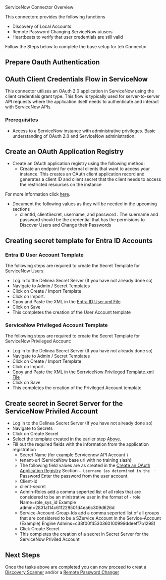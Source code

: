  ServiceNow Connector Overview

This connectore provides the following functions  

- Discovery of Local Accounts
- Remote Password Changing ServiceNow uiusers
- Heartbeats to verify that user credentials are still valid

Follow the Steps below to complete the base setup for teh Connector

## Prepare Oauth Authentication

## OAuth Client Credentials Flow in ServiceNow

This connector utilizes an OAuth 2.0 application in ServiceNow using the client credentials grant type. This flow is typically used for server-to-server API requests where the application itself needs to authenticate and interact with ServiceNow APIs.
​
### Prerequisites

- Access to a ServiceNow instance with administrative privileges.
Basic understanding of OAuth 2.0 and ServiceNow administration.

## Create an OAuth Application Registry

- Create an OAuth application registry using the following method:
  - Create an endpoint for external clients that want to access your instance. This creates an OAuth client application record and generates a client ID and client secret that the client needs to access the restricted resources on the instance

For more information click [here](https://docs.servicenow.com/bundle/vancouver-platform-security/page/administer/security/task/t_SettingUpOAuth.html).

- Document the following values as they will be needed in the upcoming sections
  - clientId, clientSecret, username, and password
  . The suername and password should be the credential that has the permisions to Discover Users and Change their Passwords

## Creating secret template for Entra ID Accounts 

### Entra ID User Account Template

The following steps are required to create the Secret Template for ServiceNow Users:

- Log in to the Delinea Secret Server (If you have not already done so)
- Navigate to Admin / Secret Templates
- Click on Create / Import Template
- Click on Import.
- Cpoy and Paste the XML in the [Entra ID User.xml File](./Templates/)
- Click on Save
- This completes the creation of the User Account template

### ServiceNow Privileged Account Template

The following steps are required to create the Secret Template for ServiceNow Privileged Account:

- Log in to the Delinea Secret Server (If you have not already done so)
- Navigate to Admin / Secret Templates
- Click on Create / Import Template
- Click on Import.
- Cpoy and Paste the XML in the [SerrviceNow Privileged Template.xml File](./Templates/ServiceNow%20Privileged%20Account%20Template.xml)
- Click on Save
- This completes the creation of the Privileged Account template


## Create secret in Secret Server for the ServiceNow Priviled Account
 
- Log in to the Delinea Secret Server (If you have not already done so)
- Navigate to Secrets
- Click on Create Secret
- Select the template created in the earlier step [Above](#servicenow-privileged-account-template).
- Fill out the required fields with the information from the application registration
    - Secret Name (for example Servicenow API Account )
    - tenant-url (ServiceNow base url with no training slash)
    - The following field values are as created in the [Create an OAuth Application Registry](#create-an-oauth-application-registry) Section
    `- Username (as determined in the 
    `- Password Enter the password from the user account
    - Client-id
    - client-secret
  - Admin-Roles add a comma seperted list of all roles that are considered to be an ministrative user in the format of - role Name=role_sys_id Example admin=2831a114c611228501d4ea6c309d626d
  - Service-Account-Group-Ids add a comma seperted list of all groups that are considered to be a SZervice Account in the Service-Account (Example) Engine Admins=c38f00f4530360100999ddeeff7b1298)
  - Click Create Secret
  - This completes the creation of a secret in Secret Server for the ServiceNow Priviled Account

## Next Steps

Once the tasks above are completed you can now proceed to creat a [Discovery Scanner](./Discovery/readme.md) and/or a [Remote Password Changer](./Remote%20Password%20Changer/readme.md)